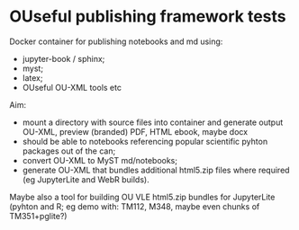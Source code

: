 # OUseful publishing framework tests

Docker container for publishing notebooks and md using:

- jupyter-book / sphinx;
- myst;
- latex;
- OUseful OU-XML tools etc

Aim:

- mount a directory with source files into container and generate output OU-XML, preview (branded) PDF, HTML ebook, maybe docx
- should be able to notebooks referencing popular scientific pyhton packages out of the can;
- convert OU-XML to MyST md/notebooks;
- generate OU-XML that bundles additional html5.zip files where required (eg JupyterLite and WebR builds).

Maybe also a tool for building OU VLE html5.zip bundles for JupyterLite (pyhton and R; eg demo with: TM112, M348, maybe even chunks of TM351+pglite?)
